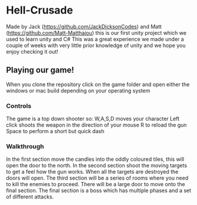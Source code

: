 # Hell-Crusade
Made by Jack (https://github.com/JackDicksonCodes) and Matt (https://github.com/Matt-Matthaiou) this is our first unity project which we used to learn unity and C#
This was a great experience we made under a couple of weeks with very little prior knowledge of unity and we hope you enjoy checking it out!

## Playing our game!
When you clone the repository click on the game folder and open either the windows or mac build depending on your operating system

### Controls
The game is a top down shooter so:
W,A,S,D moves your character
Left click shoots the weapon in the direction of your mouse
R to reload the gun
Space to perform a short but quick dash

### Walkthrough
In the first section move the candles into the oddly coloured tiles, this will open the door to the north.
In the second section shoot the moving targets to get a feel how the gun works. When all the targets are destroyed the doors will open.
The third section will be a series of rooms where you need to kill the enemies to proceed. There will be a large door to move onto the final section.
The final section is a boss which has multiple phases and a set of different attacks.
